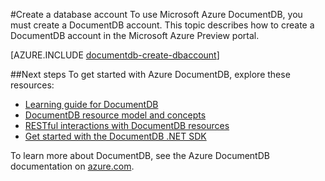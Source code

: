 <properties 
	pageTitle="Create a database account | Azure" 
	description="Learn how to create a DocumentDB NoSQL document database account and choose account settings in the Azure Preview portal." 
	services="documentdb" 
	documentationCenter="" 
	authors="mimig1" 
	manager="jhubbard" 
	editor="monicar"/>

<tags 
	ms.service="documentdb" 
	ms.workload="data-services" 
	ms.tgt_pltfrm="na" 
	ms.devlang="na" 
	ms.topic="article" 
	ms.date="04/29/2015" 
	ms.author="mimig"/>

#Create a database account
To use Microsoft Azure DocumentDB, you must create a DocumentDB account.  This topic describes how to create a DocumentDB account in the Microsoft Azure Preview portal.  

[AZURE.INCLUDE [documentdb-create-dbaccount](../includes/documentdb-create-dbaccount.md)]

##<a id="NextSteps"></a>Next steps
To get started with Azure DocumentDB, explore these resources:

-	[Learning guide for DocumentDB](documentdb-learning-map.md)
-	[DocumentDB resource model and concepts](documentdb-resources.md)
-	[RESTful interactions with DocumentDB resources](documentdb-interactions-with-resources.md)
-	[Get started with the DocumentDB .NET SDK](documentdb-get-started.md)

To learn more about DocumentDB, see the Azure DocumentDB documentation on [azure.com](http://go.microsoft.com/fwlink/p/?LinkID=402319).

